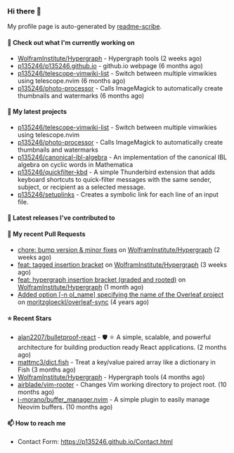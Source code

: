 ### Hi there 👋

My profile page is auto-generated by [readme-scribe](https://github.com/muesli/readme-scribe).

#### 👷 Check out what I'm currently working on

- [WolframInstitute/Hypergraph](https://github.com/WolframInstitute/Hypergraph) - Hypergraph tools (2 weeks ago)
- [p135246/p135246.github.io](https://github.com/p135246/p135246.github.io) - github.io webpage (6 months ago)
- [p135246/telescope-vimwiki-list](https://github.com/p135246/telescope-vimwiki-list) - Switch between multiple vimwikies using telescope.nvim (6 months ago)
- [p135246/photo-processor](https://github.com/p135246/photo-processor) - Calls ImageMagick to automatically create thumbnails and watermarks (6 months ago)

#### 🌱 My latest projects

- [p135246/telescope-vimwiki-list](https://github.com/p135246/telescope-vimwiki-list) - Switch between multiple vimwikies using telescope.nvim
- [p135246/photo-processor](https://github.com/p135246/photo-processor) - Calls ImageMagick to automatically create thumbnails and watermarks
- [p135246/canonical-ibl-algebra](https://github.com/p135246/canonical-ibl-algebra) - An implementation of the canonical IBL algebra on cyclic words in Mathematica
- [p135246/quickfilter-kbd](https://github.com/p135246/quickfilter-kbd) - A simple Thunderbird extension that adds keyboard shortcuts to quick-filter messages with the same sender, subject, or recipient as a selected message.
- [p135246/setuplinks](https://github.com/p135246/setuplinks) - Creates a symbolic link for each line of an input file.

#### 🔭 Latest releases I've contributed to


#### 🔨 My recent Pull Requests

- [chore: bump version &amp; minor fixes](https://github.com/WolframInstitute/Hypergraph/pull/7) on [WolframInstitute/Hypergraph](https://github.com/WolframInstitute/Hypergraph) (2 weeks ago)
- [feat: tagged insertion bracket](https://github.com/WolframInstitute/Hypergraph/pull/6) on [WolframInstitute/Hypergraph](https://github.com/WolframInstitute/Hypergraph) (3 weeks ago)
- [feat: hypergraph insertion bracket (graded and rooted)](https://github.com/WolframInstitute/Hypergraph/pull/5) on [WolframInstitute/Hypergraph](https://github.com/WolframInstitute/Hypergraph) (1 month ago)
- [Added option [-n ol_name] specifying the name of the Overleaf project](https://github.com/moritzgloeckl/overleaf-sync/pull/14) on [moritzgloeckl/overleaf-sync](https://github.com/moritzgloeckl/overleaf-sync) (4 years ago)

#### ⭐ Recent Stars

- [alan2207/bulletproof-react](https://github.com/alan2207/bulletproof-react) - 🛡️ ⚛️ A simple, scalable, and powerful architecture for building production ready React applications.  (2 months ago)
- [mattmc3/dict.fish](https://github.com/mattmc3/dict.fish) - Treat a key/value paired array like a dictionary in Fish (3 months ago)
- [WolframInstitute/Hypergraph](https://github.com/WolframInstitute/Hypergraph) - Hypergraph tools (4 months ago)
- [airblade/vim-rooter](https://github.com/airblade/vim-rooter) - Changes Vim working directory to project root. (10 months ago)
- [j-morano/buffer_manager.nvim](https://github.com/j-morano/buffer_manager.nvim) - A simple plugin to easily manage Neovim buffers. (10 months ago)

#### 📫 How to reach me

- Contact Form: https://p135246.github.io/Contact.html


